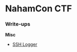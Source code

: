 # NahamCon CTF

### Write-ups

**Misc**

- [SSH Logger](https://github.com/cynops/CTF-Writeups/tree/master/NahamConCTF/SSH_Logger/Readme.md)

